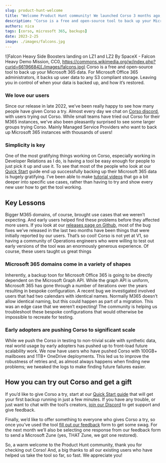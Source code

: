 ```yaml
---
slug: product-hunt-welcome
title: "Welcome Product Hunt community! We launched Corso 3 months ago, here’s what we learned"
description: "Corso is a free and open-source tool to back up your Microsoft 365 data. For Microsoft Office 365 administrators, it backs up user data to any S3 compliant storage. Leaving you in control of when your data is backed up, and how it’s restored."
authors: nica
tags: [corso, microsoft 365, backups]
date: 2023-2-25
image: ./images/falcons.jpg
---
```


![Falcon Heavy Side Boosters landing on LZ1 and LZ2 By SpaceX - Falcon Heavy Demo Mission, CC0, https://commons.wikimedia.org/w/index.php?curid=66196684](./images/falcons.jpg)
Corso is a free and open-source tool to back up your Microsoft 365 data. For
Microsoft Office 365 administrators, it backs up user data to any S3 compliant
storage. Leaving you in control of when your data is backed up, and how it’s
restored.

### We love our users

Since our release in late 2022, we’ve been really happy to see how many people
have given Corso a try. Almost every day we chat on
[Corso discord](https://discord.gg/63DTTSnuhT), with users trying out Corso.
While small teams have tried out Corso for their M365 instances, we’ve also been
pleasantly surprised to see some larger groups trying Corso. Mainly Managed
Service Providers who want to back up Microsoft 365 instances with thousands of
users!

### Simplicity is key

One of the most gratifying things working on Corso, especially working in
Developer Relations as I do, is having a tool be easy enough for people to just
pick it up and use it. To see that most of the people who look at our
[Quick Start](https://corsobackup.io/docs/quickstart/) guide end up successfully
backing up their Microsoft 365 data is hugely gratifying. I’ve been able to make
[tutorial videos](https://www.youtube.com/watch?v=mlwfEbPqD94&list=PLSukexZlj1V0D0xGV2ON-MWRmPpLWi6hK)
that go a bit deeper into specific use cases, rather than having to try and show
every new user how to get the tool working.

## Key Lessons

Bigger M365 domains, of course, brought use cases that we weren’t expecting. And
early users helped find these problems before they affected more users. If you
look at our
[releases page on Github](https://github.com/alcionai/corso/releases/), most of
the bug fixes we’ve released in the last two months have been things that were
initially reported by our users. That’s so cool! Corso is not yet at V1, so
having a community of Operations engineers who were willing to test out early
versions of the tool was an enormously generous experience. Of course, these
users taught us great things

### Microsoft 365 domains come in a variety of shapes

Inherently, a backup toon for Microsoft Office 365 is going to be directly
dependent on the Microsoft Graph API. While the graph API is uniform, Microsoft
365 has gone through a number of iterations over the years resulting in bespoke
configuration. A recent bug we investigated involved users that had two
calendars with identical names. Normally M365 doesn’t allow identical naming,
but this could happen as part of a migration. This was an edge case that we
weren’t expecting! The community is helping us troubleshoot these bespoke
configurations that would otherwise be impossible to recreate for testing.

### Early adopters are pushing Corso to significant scale

While we push the Corso in testing to non-trivial scale with synthetic data,
real world usage by early adopters has pushed up to front-load future
scalability work. We now have users who have pushed Corso with 100GB+ mailboxes
and 1TB+ OneDrive deployments. This led us to improve the robustness of retries
and, as almost always happens when finding new problems; we tweaked the logs to
make finding future failures easier.

## How you can try out Corso and get a gift

If you’d like to give Corso a try, start at our
[Quick Start guide](https://corsobackup.io/docs/quickstart/) that will get your
first backup running in just a few minutes. If you have any trouble, or just
want to chat with the tool’s creators,
[join our Discord](https://discord.gg/63DTTSnuhT) to get support and give
feedback.

Finally, we’d like to offer something to everyone who gives Corso a try, so once
you’ve used the tool
[fill out our feedback](https://forms.microsoft.com/r/mRVNKqeKDp) form to get
some swag. For the next month we’ll also be selecting one response from our
feedback form to send a Microsoft Zune (yes, THAT Zune, we got one restored).

So, a warm welcome to the Product Hunt community, thank you for checking out
Corso! And, a big thanks to all our existing users who have helped us take the
tool so far, so fast. We appreciate you!
